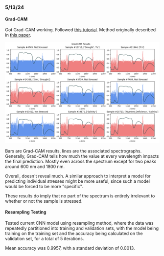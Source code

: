 ### 5/13/24
#### Grad-CAM

Got Grad-CAM working. Followed [this tutorial](https://keras.io/examples/vision/grad_cam/). Method originally described in [this paper](https://arxiv.org/abs/1610.02391).

![Grad-CAM Results](grad_cam.png)

Bars are Grad-CAM results, lines are the associated spectrographs. Generally, Grad-CAM tells how much the value at every wavelength impacts the final prediction. Mostly even across the spectrum except for two peaks around 600 nm and 1800 nm. 

Overall, doesn't reveal much. A similar approach to interpret a model for predicting individual stresses might be more useful, since such a model would be forced to be more "specific". 

These results do imply that no part of the spectrum is entirely irrelevant to whether or not the sample is stressed. 

#### Resampling Testing

Tested current CNN model using resampling method, where the data was repeatedly partitioned into training and validation sets, with the model being training on the training set and the accuracy being calculated on the validation set, for a total of 5 iterations. 

Mean accuracy was $0.9957$, with a standard deviation of $0.0013$.